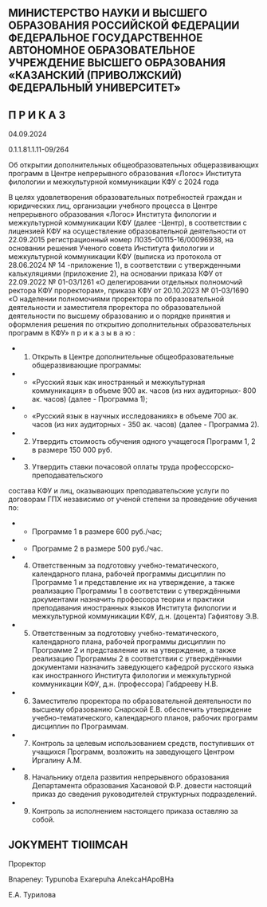 <!-- image -->

## МИНИСТЕРСТВО НАУКИ И ВЫСШЕГО ОБРАЗОВАНИЯ РОССИЙСКОЙ ФЕДЕРАЦИИ ФЕДЕРАЛЬНОЕ ГОСУДАРСТВЕННОЕ АВТОНОМНОЕ ОБРАЗОВАТЕЛЬНОЕ УЧРЕЖДЕНИЕ ВЫСШЕГО ОБРАЗОВАНИЯ «КАЗАНСКИЙ (ПРИВОЛЖСКИЙ) ФЕДЕРАЛЬНЫЙ УНИВЕРСИТЕТ»

## П Р И К А З

04.09.2024

0.1.1.81.1.11-09/264

Об открытии дополнительных общеобразовательных общеразвивающих программ в Центре непрерывного образования «Логос» Института филологии и межкультурной коммуникации КФУ с 2024 года

В  целях  удовлетворения  образовательных  потребностей  граждан  и  юридических лиц, организации учебного процесса в Центре непрерывного образования «Логос» Института филологии и межкультурной коммуникации КФУ (далее -Центр), в соответствии с лицензией КФУ на осуществление образовательной деятельности от 22.09.2015  регистрационный  номер  Л035-00115-16/00096938,  на  основании  решения Ученого совета Института филологии и межкультурной коммуникации КФУ (выписка из протокола от 28.06.2024 № 14 -приложение 1), в соответствии с утвержденными калькуляциями  (приложение 2),  на  основании  приказа  КФУ  от 22.09.2022  № 01-03/1261 «О делегировании  отдельных  полномочий  ректора  КФУ  проректорам»,  приказа  КФУ от 20.10.2023  № 01-03/1690  «О наделении полномочиями проректора по образовательной деятельности  и  заместителя  проректора  по образовательной  деятельности  по  высшему образованию и о порядке принятия и оформления решения по открытию дополнительных образовательных программ в КФУ» п р и к а з ы в а ю :

- 1. Открыть  в  Центре  дополнительные  общеобразовательные  общеразвивающие программы:
- - «Русский  язык  как  иностранный  и  межкультурная  коммуникация»  в  объеме 900 ак. часов (из них аудиторных- 800 ак. часов) (далее - Программа 1);
- - «Русский  язык  в  научных  исследованиях»  в  объеме  700  ак. часов  (из  них аудиторных - 350 ак. часов) (далее - Программа 2).
- 2. Утвердить  стоимость  обучения  одного  учащегося  Программ  1, 2  в  размере 150 000 руб.
- 3. Утвердить  ставки  почасовой  оплаты  труда  профессорско-преподавательского

состава КФУ  и  лиц, оказывающих  преподавательские услуги по договорам ГПХ независимо от ученой степени за проведение обучения по:

- - Программе 1 в размере 600 руб./час;
- - Программе 2 в размере 500 руб./час.
- 4. Ответственным за подготовку учебно-тематического, календарного плана, рабочей  программы  дисциплин  по  Программе  1  и  представление  их  на  утверждение, а также реализацию Программы  1 в соответствии с утверждёнными  документами назначить  профессора  теории  и  практики  преподавания  иностранных  языков  Института филологии и межкультурной коммуникации КФУ, д.н. (доцента) Гафиятову Э.В.
- 5. Ответственным за подготовку учебно-тематического, календарного плана, рабочей  программы  дисциплин  по  Программе  2  и  представление  их  на  утверждение, а также реализацию Программы  2 в соответствии с утверждёнными  документами назначить заведующего кафедрой русского языка как иностранного Института филологии и межкультурной коммуникации КФУ, д.н. (профессора) Габдрееву Н.В.
- 6. Заместителю проректора по образовательной деятельности по высшему образованию Снарской Е.В. обеспечить утверждение учебно-тематического, календарного планов, рабочих программ дисциплин по Программам.
- 7. Контроль  за  целевым  использованием  средств,  поступивших  от  учащихся Программ, возложить на заведующего Центром Иргалину А.М.
- 8. Начальнику отдела развития непрерывного образования Департамента образования  Хасановой Ф.Р.  довести  настоящий  приказ  до  сведения  руководителей структурных подразделений.
- 9. Контроль за исполнением настоящего приказа оставляю за собой.

## JOKYMEHT TIOIIMCAH

Проректор

Bnapeney: Typunoba Exarepuha AnekcaHApoBHa

Е.А. Турилова